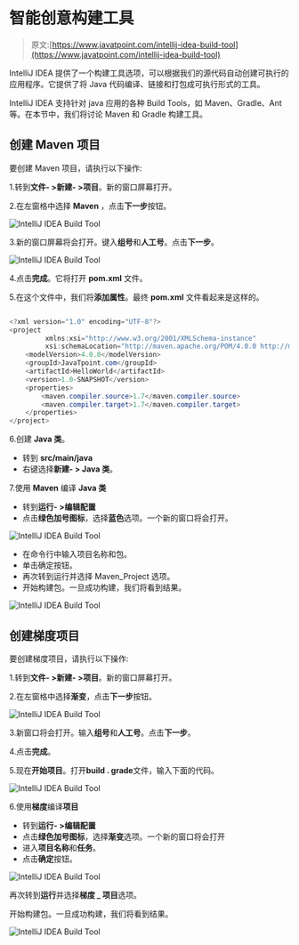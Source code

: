 # 智能创意构建工具

> 原文:[https://www.javatpoint.com/intellij-idea-build-tool](https://www.javatpoint.com/intellij-idea-build-tool)

IntelliJ IDEA 提供了一个构建工具选项，可以根据我们的源代码自动创建可执行的应用程序。它提供了将 Java 代码编译、链接和打包成可执行形式的工具。

IntelliJ IDEA 支持针对 java 应用的各种 Build Tools，如 Maven、Gradle、Ant 等。在本节中，我们将讨论 Maven 和 Gradle 构建工具。

## 创建 Maven 项目

要创建 Maven 项目，请执行以下操作:

1.转到**文件- >新建- >项目**。新的窗口屏幕打开。

2.在左窗格中选择 **Maven** ，点击**下一步**按钮。

![IntelliJ IDEA Build Tool](img/85a402841d1c8b45046a2ea3150adcff.png)

3.新的窗口屏幕将会打开。键入**组号**和**人工号**。点击**下一步**。

![IntelliJ IDEA Build Tool](img/b6b0bba8664dfe629bedcf17336acba1.png)

4.点击**完成**。它将打开 **pom.xml** 文件。

5.在这个文件中，我们将**添加属性**。最终 **pom.xml** 文件看起来是这样的。

```java

<?xml version="1.0" encoding="UTF-8"?>
<project 
         xmlns:xsi="http://www.w3.org/2001/XMLSchema-instance"
         xsi:schemaLocation="http://maven.apache.org/POM/4.0.0 http://maven.apache.org/xsd/maven-4.0.0.xsd">
    <modelVersion>4.0.0</modelVersion>
    <groupId>JavaTpoint.com</groupId>
    <artifactId>HelloWorld</artifactId>
    <version>1.0-SNAPSHOT</version>
    <properties>
        <maven.compiler.source>1.7</maven.compiler.source>
        <maven.compiler.target>1.7</maven.compiler.target>
    </properties>
</project>

```

6.创建 **Java 类**。

*   转到 **src/main/java**
*   右键选择**新建- > Java 类**。

7.使用 **Maven** 编译 **Java 类**

*   转到**运行- >编辑配置**
*   点击**绿色加号图标**，选择**蓝色**选项。一个新的窗口将会打开。

![IntelliJ IDEA Build Tool](img/3873f587ffb9250f4907ec65923db4fb.png)

*   在命令行中输入项目名称和包。
*   单击确定按钮。
*   再次转到运行并选择 Maven_Project 选项。
*   开始构建包。一旦成功构建，我们将看到结果。

![IntelliJ IDEA Build Tool](img/312d0823f7989a8d732092ebee0cbe73.png)

## 创建梯度项目

要创建梯度项目，请执行以下操作:

1.转到**文件- >新建- >项目**。新的窗口屏幕打开。

2.在左窗格中选择**渐变**，点击**下一步**按钮。

![IntelliJ IDEA Build Tool](img/c78fd448dcd6762b77297718d720fc10.png)

3.新窗口将会打开。输入**组号**和**人工号**。点击**下一步**。

4.点击**完成**。

5.现在**开始项目**。打开**build . grade**文件，输入下面的代码。

![IntelliJ IDEA Build Tool](img/b488db29e763c8e0d713b9606eb48eca.png)

6.使用**梯度**编译**项目**

*   转到**运行- >编辑配置**
*   点击**绿色加号图标**，选择**渐变**选项。一个新的窗口将会打开
*   进入**项目名称**和**任务**。
*   点击**确定**按钮。

![IntelliJ IDEA Build Tool](img/e7b27d3247341054c05fbf284b0d9ff4.png)

再次转到**运行**并选择**梯度 _ 项目**选项。

开始构建包。一旦成功构建，我们将看到结果。

![IntelliJ IDEA Build Tool](img/753d0ef131c18991528e7c6874c7e82a.png)